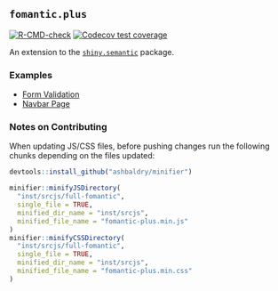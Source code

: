 ## `fomantic.plus`

<!-- badges: start -->
[![R-CMD-check](https://github.com/ashbaldry/fomantic.plus/workflows/R-CMD-check/badge.svg)](https://github.com/ashbaldry/fomantic.plus/actions)
[![Codecov test coverage](https://codecov.io/gh/ashbaldry/fomantic.plus/branch/main/graph/badge.svg)](https://codecov.io/gh/ashbaldry/fomantic.plus?branch=main)
<!-- badges: end -->

An extension to the [`shiny.semantic`](https://github.com/Appsilon/shiny.semantic/) package.

### Examples

- [Form Validation](https://github.com/ashbaldry/fomantic.plus/inst/examples/form_validation)
- [Navbar Page](https://github.com/ashbaldry/fomantic.plus/inst/examples/navbar_page)

### Notes on Contributing

When updating JS/CSS files, before pushing changes run the following chunks depending on the files updated:

```r
devtools::install_github("ashbaldry/minifier")

minifier::minifyJSDirectory(
  "inst/srcjs/full-fomantic", 
  single_file = TRUE,
  minified_dir_name = "inst/srcjs", 
  minified_file_name = "fomantic-plus.min.js"
)
minifier::minifyCSSDirectory(
  "inst/srcjs/full-fomantic", 
  single_file = TRUE,
  minified_dir_name = "inst/srcjs", 
  minified_file_name = "fomantic-plus.min.css"
)
```
